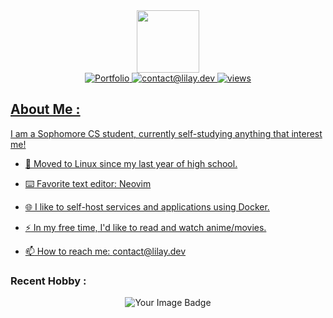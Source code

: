 <div id="header" align="center">
  <img src="https://media2.giphy.com/media/v1.Y2lkPTc5MGI3NjExcmFtMDlhbTZicXl6dWVhbjgxaHZkbTFreDVjcnQ0bnZicG44cHI4NyZlcD12MV9pbnRlcm5hbF9naWZfYnlfaWQmY3Q9cw/dNbYAgjq4Y1HHgvSCH/giphy.gif" width="100"/>
</div>

<div id="badges" align="center">
  <a href="https://lilay.dev">
  <img src="https://img.shields.io/website?url=https%3A%2F%2Flilay.dev&label=Website&labelColor=%23594E32" alt="Portfolio"/>
  <a href="mailto:contact@lilay.dev">
  <img src="https://img.shields.io/badge/Email%20Me-blue" alt="contact@lilay.dev"/>
  <a href="https://github.com/li-lay">
  <img src="https://komarev.com/ghpvc/?username=li-lay&style=flat-square&color=blue" alt="views"/>
</div>

## About Me :
I am a Sophomore CS student, currently self-studying anything that interest me!

- :penguin: Moved to Linux since my last year of high school.

- :keyboard: Favorite text editor: Neovim

- :globe_with_meridians: I like to self-host services and applications using Docker.

- :zap: In my free time, I'd like to read and watch anime/movies.

- :mailbox: How to reach me: contact@lilay.dev

### Recent Hobby :
<div align="center">
  <img src="https://tryhackme-badges.s3.amazonaws.com/l1l4y.png" alt="Your Image Badge" />
</div>
